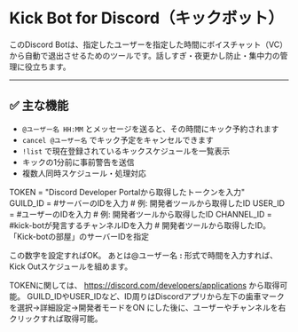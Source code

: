 # Kick Bot for Discord（キックボット）

このDiscord Botは、指定したユーザーを指定した時間にボイスチャット（VC）から自動で退出させるためのツールです。話しすぎ・夜更かし防止・集中力の管理に役立ちます。

---

## ✅ 主な機能

- `@ユーザー名 HH:MM` とメッセージを送ると、その時間にキック予約されます
- `cancel @ユーザー名` でキック予定をキャンセルできます
- `!list` で現在登録されているキックスケジュールを一覧表示
- キックの1分前に事前警告を送信
- 複数人同時スケジュール・処理対応


TOKEN = "Discord Developer Portalから取得したトークンを入力"  
GUILD_ID = #サーバーのIDを入力          # 例: 開発者ツールから取得したID
USER_ID = #ユーザーのIDを入力         # 例: 開発者ツールから取得したID
CHANNEL_ID = #kick-botが発言するチャンネルIDを入力     # 開発者ツールから取得したID。「Kick-botの部屋」のサーバーIDを指定

この数字を設定すればOK。
あとは@ユーザー名 **:** 形式で時間を入力すれば、Kick Outスケジュールを組めます。

TOKENに関しては、 https://discord.com/developers/applications から取得可能。
GUILD_IDやUSER_IDなど、ID周りはDiscordアプリから左下の歯車マークを選択→詳細設定→開発者モードをON
にした後に、ユーザーやチャンネルを右クリックすれば取得可能。